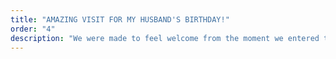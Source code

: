 ```yaml
---
title: "AMAZING VISIT FOR MY HUSBAND'S BIRTHDAY!"
order: "4"
description: "We were made to feel welcome from the moment we entered the hotel. The doormen knew who we were before we'd set foot inside, and it's touches like this that really make a stay special. Kim checked us in, she was so warm and friendly it was just a wonderful experience."
---
```

